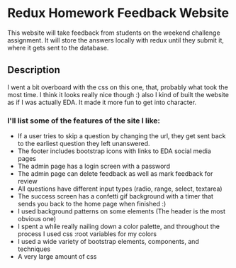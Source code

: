 # Redux Homework Feedback Website

This website will take feedback from students on the weekend challenge assignment. It will store the answers locally with redux until they submit it, where it gets sent to the database.

## Description

I went a bit overboard with the css on this one, that, probably what took the most time. I think it looks really nice though :)
also I kind of built the website as if I was actually EDA. It made it more fun to get into character.

### I'll list some of the features of the site I like:
- If a user tries to skip a question by changing the url, they get sent back to the earliest question they left unanswered.
- The footer includes bootstrap icons with links to EDA social media pages
- The admin page has a login screen with a password
- The admin page can delete feedback as well as mark feedback for review
- All questions have different input types (radio, range, select, textarea)
- The success screen has a confetti gif background with a timer that sends you back to the home page when finished :)
- I used background patterns on some elements (The header is the most obvious one)
- I spent a while really nailing down a color palette, and throughout the process I used css :root variables for my colors
- I used a wide variety of bootstrap elements, components, and techniques
- A very large amount of css
